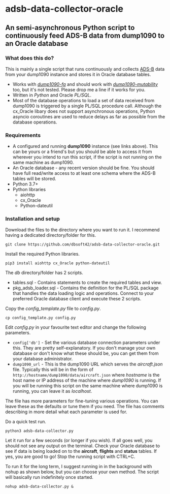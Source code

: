 adsb-data-collector-oracle
======
## An semi-asynchronous Python script to continuously feed ADS-B data from dump1090 to an Oracle database

### What does this do?
This is mainly a single script that runs continuously and collects [ADS-B](https://en.wikipedia.org/wiki/Automatic_Dependent_Surveillance%E2%80%93Broadcast "What is ADS-B?") data from your dump1090 instance and stores it in Oracle database tables.

* Works with *[dump1090-fa](https://github.com/adsbxchange/dump1090-fa)* and should work with *[dump1090-mutability](https://github.com/adsbxchange/dump1090-mutability)* too, but it's not tested. Please drop me a line if it works for you.
* Written in *Python* and Oracle *PL/SQL*.
* Most of the database operations to load a set of data received from dump1090 is triggered by a single PL/SQL procedure call. Although the cx_Oracle libary does not support asynchronous operations, Python asyncio coroutines are used to reduce delays as far as possible from the database operations.

### Requirements
* A configured and running **dump1090** instance (see links above). This can be yours or a friend's but you should be able to access it from wherever you intend to run this script, if the script is not running on the same machine as dump1090.
* An Oracle database - any recent version should be fine. You should have full read/write access to at least one schema where the ADS-B tables will be stored.
* Python 3.7+
* Python libraries
  * aiohttp
  * cx_Oracle
  * Python-dateutil

### Installation and setup
Download the files to the directory where you want to run it. I recommend having a dedicated directory/folder for this.
```
git clone https://github.com/dbsoft42/adsb-data-collector-oracle.git
```
Install the required Python libraries.
```
pip3 install aiohttp cx_Oracle python-dateutil
```
The *db* directory/folder has 2 scripts.
  * tables.sql - Contains statements to create the required tables and view.
  * pkg_adsb_loader.sql - Contains the definition for the PL/SQL package that handles the data loading logic and operations.
Connect to your preferred Oracle database client and execute these 2 scripts.

Copy the *config_template.py* file to *config.py*.
```
cp config_template.py config.py
```
Edit *config.py* in your favourite text editor and change the following parameters.
* `config['db']` - Set the various database connection parameters under this. They are pretty self-explanatory. If you don't manage your own database or don't know what these should be, you can get them from your database administrator.
* `dump1090_url` - This is the dump1090 URL which serves the *aircraft.json* file. Typically this will be in the form of `http://hostname/dump1090/data/aircraft.json` where *hostname* is the host name or IP address of the machine where *dump1090* is running. If you will be running this script on the same machine where dump1090 is running, you can leave it as *localhost*.

The file has more parameters for fine-tuning various operations. You can leave these as the defaults or tune them if you need. The file has comments describing in more detail what each parameter is used for.

Do a quick test run.
```
python3 adsb-data-collector.py
```
Let it run for a few seconds (or longer if you wish). If all goes well, you should not see any output on the terminal. Check your Oracle database to see if data is being loaded on to the **aircraft**, **flights** and **status** tables. If yes, you are good to go! Stop the running script with CTRL+C.

To run it for the long term, I suggest running in in the background with nohup as shown below, but you can choose your own method. The script will basically run indefinitely once started.
```
nohup adsb-data-collector.py &
```
